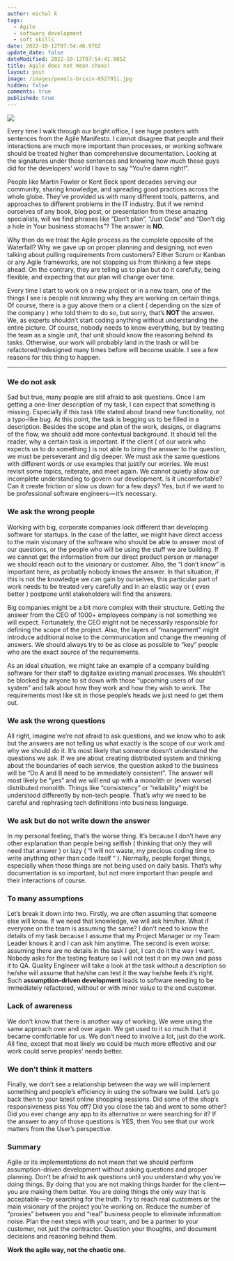 ```yaml
---
author: michal k
tags:
  - Agile
  - software development
  - soft skills
date: 2022-10-12T07:54:40.976Z
update_date: false
dateModified: 2022-10-12T07:54:41.005Z
title: Agile does not mean chaos!
layout: post
image: /images/pexels-brixiv-6527911.jpg
hidden: false
comments: true
published: true
---
```

![](https://cdn-images-1.medium.com/max/1600/1*nodfoEWdCEbbDI4B10kUDA.jpeg)

Every time I walk through our bright office, I see huge posters with sentences from the Agile Manifesto. I cannot disagree that people and their interactions are much more important than processes, or working software should be treated higher than comprehensive documentation. Looking at the signatures under those sentences and knowing how much these guys did for the developers' world I have to say “You’re damn right!”.

People like Martin Fowler or Kent Beck spent decades serving our community, sharing knowledge, and spreading good practices across the whole globe. They’ve provided us with many different tools, patterns, and approaches to different problems in the IT industry. But if we remind ourselves of any book, blog post, or presentation from these amazing specialists, will we find phrases like “Don’t plan”, “Just Code” and “Don’t dig a hole in Your business stomachs”? The answer is **NO.**

Why then do we treat the Agile process as the complete opposite of the Waterfall? Why we gave up on proper planning and designing, not even talking about pulling requirements from customers? Either Scrum or Kanban or any Agile frameworks, are not stopping us from thinking a few steps ahead. On the contrary, they are telling us to plan but do it carefully, being flexible, and expecting that our plan will change over time.

Every time I start to work on a new project or in a new team, one of the things I see is people not knowing why they are working on certain things. Of course, there is a guy above them or a client ( depending on the size of the company ) who told them to do so, but sorry, that’s **NOT** the answer. We, as experts shouldn’t start coding anything without understanding the entire picture. Of course, nobody needs to know everything, but by treating the team as a single unit, that unit should know the reasoning behind its tasks. Otherwise, our work will probably land in the trash or will be refactored/redesigned many times before will become usable. I see a few reasons for this thing to happen.

- - -

### We do not ask

Sad but true, many people are still afraid to ask questions. Once I am getting a one-liner description of my task, I can expect that something is missing. Especially if this task title stated about brand new functionality, not a typo-like bug. At this point, the task is begging us to be filled in a description. Besides the scope and plan of the work, designs, or diagrams of the flow, we should add more contextual background. It should tell the reader, why a certain task is important. If the client ( of our work who expects us to do something ) is not able to bring the answer to the question, we must be perseverant and dig deeper. We must ask the same questions with different words or use examples that justify our worries. We must revisit some topics, reiterate, and meet again. We cannot quietly allow our incomplete understanding to govern our development. Is it uncomfortable? Can it create friction or slow us down for a few days? Yes, but if we want to be professional software engineers — it’s necessary.

### We ask the wrong people

Working with big, corporate companies look different than developing software for startups. In the case of the latter, we might have direct access to the main visionary of the software who should be able to answer most of our questions, or the people who will be using the stuff we are building. If we cannot get the information from our direct product person or manager we should reach out to the visionary or customer. Also, the “I don’t know” is important here, as probably nobody knows the answer. In that situation, if this is not the knowledge we can gain by ourselves, this particular part of work needs to be treated very carefully and in an elastic way or ( even better ) postpone until stakeholders will find the answers. 

Big companies might be a bit more complex with their structure. Getting the answer from the CEO of 1000+ employees company is not something we will expect. Fortunately, the CEO might not be necessarily responsible for defining the scope of the project. Also, the layers of “management” might introduce additional noise to the communication and change the meaning of answers. We should always try to be as close as possible to “key” people who are the exact source of the requirements. 

As an ideal situation, we might take an example of a company building software for their staff to digitalize existing manual processes. We shouldn’t be blocked by anyone to sit down with those “upcoming users of our system” and talk about how they work and how they wish to work. The requirements most like sit in those people’s heads we just need to get them out.

### We ask the wrong questions

All right, imagine we’re not afraid to ask questions, and we know who to ask but the answers are not telling us what exactly is the scope of our work and why we should do it. It’s most likely that someone doesn’t understand the questions we ask. If we are about creating distributed system and thinking about the boundaries of each service, the question asked to the business will be “Do A and B need to be immediately consistent”. The answer will most likely be “yes” and we will end up with a monolith or (even worse) distributed monolith. Things like “consistency” or “reliability” might be understood differently by non-tech people. That’s why we need to be careful and rephrasing tech definitions into business language.

### We ask but do not write down the answer

In my personal feeling, that’s the worse thing. It’s because I don’t have any other explanation than people being selfish ( thinking that only they will need that answer ) or lazy ( “I will not waste, my precious coding time to write anything other than code itself “ ). Normally, people forget things, especially when those things are not being used on daily basis. That’s why documentation is so important, but not more important than people and their interactions of course.

### To many assumptions

Let’s break it down into two. Firstly, we are often assuming that someone else will know. If we need that knowledge, we will ask him/her. What if everyone on the team is assuming the same? I don’t need to know the details of my task because I assume that my Project Manager or my Team Leader knows it and I can ask him anytime. The second is even worse: assuming there are no details in the task I got, I can do it the way I want. Nobody asks for the testing feature so I will not test it on my own and pass it to QA. Quality Engineer will take a look at the task without a description so he/she will assume that he/she can test it the way he/she feels it’s right. Such **assumption-driven development** leads to software needing to be immediately refactored, without or with minor value to the end customer.

### Lack of awareness

We don’t know that there is another way of working. We were using the same approach over and over again. We get used to it so much that it became comfortable for us. We don’t need to involve a lot, just do the work. All fine, except that most likely we could be much more effective and our work could serve peoples’ needs better. 

### We don’t think it matters

Finally, we don’t see a relationship between the way we will implement something and people’s efficiency in using the software we build. Let’s go back then to your latest online shopping sessions. Did some of the shop’s responsiveness piss You off? Did you close the tab and went to some other? Did you ever change any app to its alternative or were searching for it? If the answer to any of those questions is YES, then You see that our work matters from the User’s perspective.

### Summary

Agile or its implementations do not mean that we should perform assumption-driven development without asking questions and proper planning. Don’t be afraid to ask questions until you understand why you're doing things. By doing that you are not making things harder for the client — you are making them better. You are doing things the only way that is acceptable — by searching for the truth. Try to reach real customers or the main visionary of the project you’re working on. Reduce the number of “proxies” between you and “real” business people to eliminate information noise. Plan the next steps with your team, and be a partner to your customer, not just the contractor. Question your thoughts, and document decisions and reasoning behind them.

**Work the agile way, not the chaotic one.**